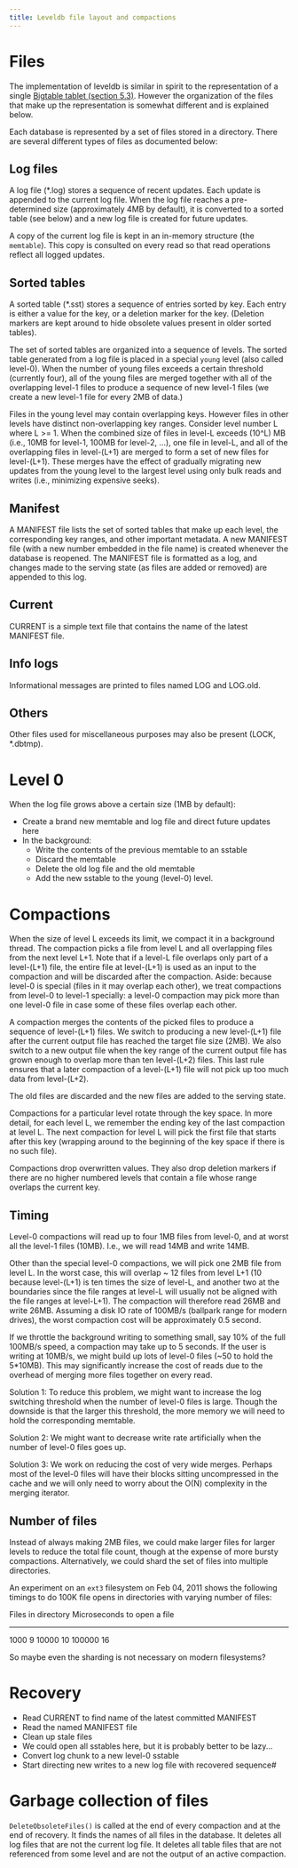```yaml
---
title: Leveldb file layout and compactions
---
```


Files
=====

The implementation of leveldb is similar in spirit to the representation
of a single [Bigtable tablet (section
5.3)](http://research.google.com/archive/bigtable.html). However the
organization of the files that make up the representation is somewhat
different and is explained below.

Each database is represented by a set of files stored in a directory.
There are several different types of files as documented below:

Log files
---------

A log file (\*.log) stores a sequence of recent updates. Each update is
appended to the current log file. When the log file reaches a
pre-determined size (approximately 4MB by default), it is converted to a
sorted table (see below) and a new log file is created for future
updates.

A copy of the current log file is kept in an in-memory structure (the
`memtable`). This copy is consulted on every read so that read
operations reflect all logged updates.

Sorted tables
-------------

A sorted table (\*.sst) stores a sequence of entries sorted by key. Each
entry is either a value for the key, or a deletion marker for the key.
(Deletion markers are kept around to hide obsolete values present in
older sorted tables).

The set of sorted tables are organized into a sequence of levels. The
sorted table generated from a log file is placed in a special `young`
level (also called level-0). When the number of young files exceeds a
certain threshold (currently four), all of the young files are merged
together with all of the overlapping level-1 files to produce a sequence
of new level-1 files (we create a new level-1 file for every 2MB of
data.)

Files in the young level may contain overlapping keys. However files in
other levels have distinct non-overlapping key ranges. Consider level
number L where L \>= 1. When the combined size of files in level-L
exceeds (10\^L) MB (i.e., 10MB for level-1, 100MB for level-2, \...),
one file in level-L, and all of the overlapping files in level-(L+1) are
merged to form a set of new files for level-(L+1). These merges have the
effect of gradually migrating new updates from the young level to the
largest level using only bulk reads and writes (i.e., minimizing
expensive seeks).

Manifest
--------

A MANIFEST file lists the set of sorted tables that make up each level,
the corresponding key ranges, and other important metadata. A new
MANIFEST file (with a new number embedded in the file name) is created
whenever the database is reopened. The MANIFEST file is formatted as a
log, and changes made to the serving state (as files are added or
removed) are appended to this log.

Current
-------

CURRENT is a simple text file that contains the name of the latest
MANIFEST file.

Info logs
---------

Informational messages are printed to files named LOG and LOG.old.

Others
------

Other files used for miscellaneous purposes may also be present (LOCK,
\*.dbtmp).

Level 0
=======

When the log file grows above a certain size (1MB by default):

-   Create a brand new memtable and log file and direct future updates
    here
-   In the background:
    -   Write the contents of the previous memtable to an sstable
    -   Discard the memtable
    -   Delete the old log file and the old memtable
    -   Add the new sstable to the young (level-0) level.

Compactions
===========

When the size of level L exceeds its limit, we compact it in a
background thread. The compaction picks a file from level L and all
overlapping files from the next level L+1. Note that if a level-L file
overlaps only part of a level-(L+1) file, the entire file at level-(L+1)
is used as an input to the compaction and will be discarded after the
compaction. Aside: because level-0 is special (files in it may overlap
each other), we treat compactions from level-0 to level-1 specially: a
level-0 compaction may pick more than one level-0 file in case some of
these files overlap each other.

A compaction merges the contents of the picked files to produce a
sequence of level-(L+1) files. We switch to producing a new level-(L+1)
file after the current output file has reached the target file size
(2MB). We also switch to a new output file when the key range of the
current output file has grown enough to overlap more than ten
level-(L+2) files. This last rule ensures that a later compaction of a
level-(L+1) file will not pick up too much data from level-(L+2).

The old files are discarded and the new files are added to the serving
state.

Compactions for a particular level rotate through the key space. In more
detail, for each level L, we remember the ending key of the last
compaction at level L. The next compaction for level L will pick the
first file that starts after this key (wrapping around to the beginning
of the key space if there is no such file).

Compactions drop overwritten values. They also drop deletion markers if
there are no higher numbered levels that contain a file whose range
overlaps the current key.

Timing
------

Level-0 compactions will read up to four 1MB files from level-0, and at
worst all the level-1 files (10MB). I.e., we will read 14MB and write
14MB.

Other than the special level-0 compactions, we will pick one 2MB file
from level L. In the worst case, this will overlap \~ 12 files from
level L+1 (10 because level-(L+1) is ten times the size of level-L, and
another two at the boundaries since the file ranges at level-L will
usually not be aligned with the file ranges at level-L+1). The
compaction will therefore read 26MB and write 26MB. Assuming a disk IO
rate of 100MB/s (ballpark range for modern drives), the worst compaction
cost will be approximately 0.5 second.

If we throttle the background writing to something small, say 10% of the
full 100MB/s speed, a compaction may take up to 5 seconds. If the user
is writing at 10MB/s, we might build up lots of level-0 files (\~50 to
hold the 5\*10MB). This may significantly increase the cost of reads due
to the overhead of merging more files together on every read.

Solution 1: To reduce this problem, we might want to increase the log
switching threshold when the number of level-0 files is large. Though
the downside is that the larger this threshold, the more memory we will
need to hold the corresponding memtable.

Solution 2: We might want to decrease write rate artificially when the
number of level-0 files goes up.

Solution 3: We work on reducing the cost of very wide merges. Perhaps
most of the level-0 files will have their blocks sitting uncompressed in
the cache and we will only need to worry about the O(N) complexity in
the merging iterator.

Number of files
---------------

Instead of always making 2MB files, we could make larger files for
larger levels to reduce the total file count, though at the expense of
more bursty compactions. Alternatively, we could shard the set of files
into multiple directories.

An experiment on an `ext3` filesystem on Feb 04, 2011 shows the
following timings to do 100K file opens in directories with varying
number of files:

  Files in directory   Microseconds to open a file
  -------------------- -----------------------------
  1000                 9
  10000                10
  100000               16

So maybe even the sharding is not necessary on modern filesystems?

Recovery
========

-   Read CURRENT to find name of the latest committed MANIFEST
-   Read the named MANIFEST file
-   Clean up stale files
-   We could open all sstables here, but it is probably better to be
    lazy\...
-   Convert log chunk to a new level-0 sstable
-   Start directing new writes to a new log file with recovered
    sequence\#

Garbage collection of files
===========================

`DeleteObsoleteFiles()` is called at the end of every compaction and at
the end of recovery. It finds the names of all files in the database. It
deletes all log files that are not the current log file. It deletes all
table files that are not referenced from some level and are not the
output of an active compaction.
